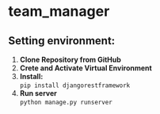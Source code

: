 # team_manager

## Setting environment:
1. **Clone Repository from GitHub** <br />
2. **Crete and Activate Virtual Environment** <br />
3. **Install:** <br />
    `pip install djangorestframework` <br />
4. **Run server** <br />
    `python manage.py runserver` <br />
